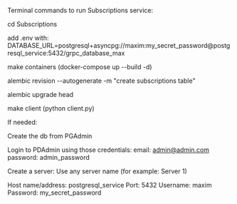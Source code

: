 Terminal commands to run Subscriptions service:


cd Subscriptions

add .env with: DATABASE_URL=postgresql+asyncpg://maxim:my_secret_password@postgresql_service:5432/grpc_database_max

make containers (docker-compose up --build -d)


alembic revision --autogenerate -m "create subscriptions table"

alembic upgrade head

make client (python client.py)



If needed:

Create the db from PGAdmin

Login to PDAdmin using those credentials:
email: admin@admin.com
password: admin_password


Create a server:
Use any server name (for example: Server 1)

Host name/address: postgresql_service
Port: 5432
Username: maxim
Password: my_secret_password
